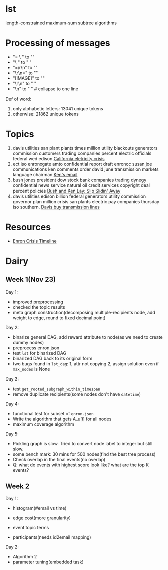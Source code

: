 # lst
length-constrained maximum-sum subtree algorithms


# Processing of messages

- "= \ " to ""
- "\ " to " "
- "=\r\n" to ""
- "\r\n=" to ""
- "[IMAGE]" to ""
- "\r\n" to " "
- "\n" to " " \# collapse to one line

Def of word:

1. only alphabetic letters: 13041 unique tokens
2. otherwise:  21862 unique tokens


# Topics

1. davis utilities san plant plants times million utility blackouts generators commission customers trading companies percent electric officials federal wed edison [California eletricity crisis](https://en.wikipedia.org/wiki/California_electricity_crisis)
2. ect iso enronxgate amto confidential report draft enroncc susan joe communications ken comments order david june transmission markets language chairman [Ken's email](https://www.cs.umd.edu/~golbeck/perl/examples/KenLayEmail.txt)
3. bush jones president dow stock bank companies trading dynegy confidential news service natural oil credit services copyright deal percent policies [Bush and Ken Lay: Slip Slidin' Away](https://consortiumnews.com/Print/020602.html)
4. davis utilities edison billion federal generators utility commission governor plan million crisis san plants electric pay companies thursday iso southern. [Davis buy transmission lines](http://www.consumerwatchdog.org/story/davis-reaches-deal-edison-buy-transmission-lines-27-billion)


# Resources

- [Enron Crisis Timeline](https://www.ferc.gov/industries/electric/indus-act/wec/chron/chronology.pdf)


# Dairy

## Week 1(Nov 23)

Day 1: 

- improved preprocessing
- checked the topic results
- meta graph construction(decomposing multiple-recipients node, add weight to edge, round to fixed decimal point)

Day 2:

- binarize general DAG, add reward attribute to node(as we need to create dummy nodes)
- preprocess enron.json
- test `lst` for binarized DAG
- binarized DAG back to its original form
- two bugs found in `lst_dag`: 1, attr not copying 2, assign solution even if `max_nodes` is None

Day 3:

- test `get_rooted_subgraph_within_timespan`
- remove duplicate recipients(some nodes don't have `datetime`)

Day 4:

- functional test for subset of `enron.json`
- Write the algorithm that gets A_u[i] for all nodes
- maximum coverage algorithm

Day 5:

- Pickling graph is slow. Tried to convert node label to integer but still slow. 
- some bench mark: 30 mins for 500 nodes(find the best tree process)
- Check overlap in the final events(no overlap)
- Q: what do events with highest score look like? what are the top K events?

## Week 2

Day 1: 

- histogram(#email vs time)
- edge cost(more granularity)
- event topic terms

- participants(needs id2email mapping)

Day 2:

- Algorithm 2
- parameter tuning(embedded task)

